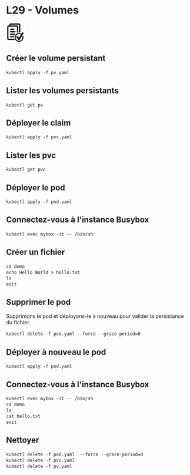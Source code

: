 # L29 - Volumes

![Hands-On Files](../images/checked-files-50px.png)

## Créer le volume persistant

    kubectl apply -f pv.yaml

## Lister les volumes persistants

    kubectl get pv

## Déployer le claim

    kubectl apply -f pvc.yaml

## Lister les pvc

    kubectl get pvc

## Déployer le pod

    kubectl apply -f pod.yaml

## Connectez-vous à l'instance Busybox

    kubectl exec mybox -it -- /bin/sh

## Créer un fichier

    cd demo
    echo Hello World > hello.txt
    ls
    exit

## Supprimer le pod

Supprimons le pod et déployons-le à nouveau pour valider la persistance du fichier.

    kubectl delete -f pod.yaml --force --grace-period=0

## Déployer à nouveau le pod

    kubectl apply -f pod.yaml

## Connectez-vous à l'instance Busybox

    kubectl exec mybox -it -- /bin/sh
    cd demo
    ls
    cat hello.txt
    exit

## Nettoyer

    kubectl delete -f pod.yaml  --force --grace-period=0
    kubectl delete -f pvc.yaml
    kubectl delete -f pv.yaml
